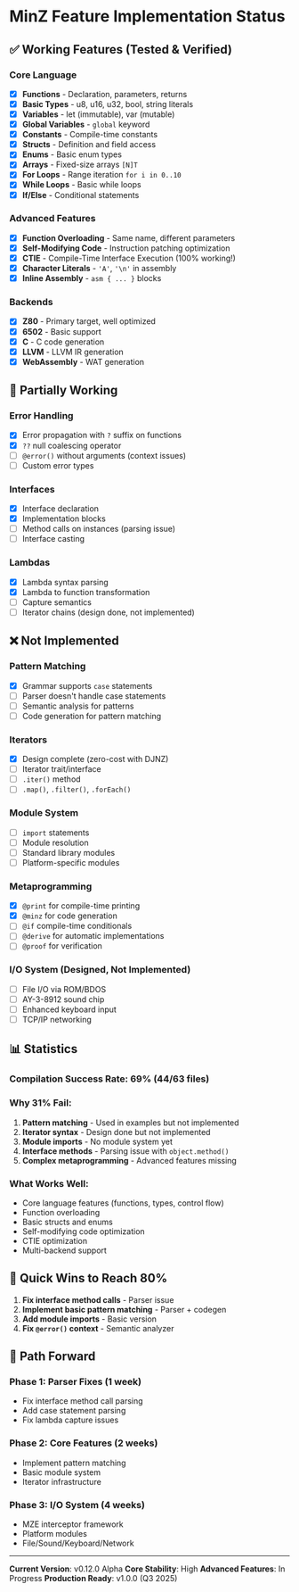 # MinZ Feature Implementation Status

## ✅ Working Features (Tested & Verified)

### Core Language
- [x] **Functions** - Declaration, parameters, returns
- [x] **Basic Types** - u8, u16, u32, bool, string literals
- [x] **Variables** - let (immutable), var (mutable)
- [x] **Global Variables** - `global` keyword
- [x] **Constants** - Compile-time constants
- [x] **Structs** - Definition and field access
- [x] **Enums** - Basic enum types
- [x] **Arrays** - Fixed-size arrays `[N]T`
- [x] **For Loops** - Range iteration `for i in 0..10`
- [x] **While Loops** - Basic while loops
- [x] **If/Else** - Conditional statements

### Advanced Features
- [x] **Function Overloading** - Same name, different parameters
- [x] **Self-Modifying Code** - Instruction patching optimization
- [x] **CTIE** - Compile-Time Interface Execution (100% working!)
- [x] **Character Literals** - `'A'`, `'\n'` in assembly
- [x] **Inline Assembly** - `asm { ... }` blocks

### Backends
- [x] **Z80** - Primary target, well optimized
- [x] **6502** - Basic support
- [x] **C** - C code generation
- [x] **LLVM** - LLVM IR generation
- [x] **WebAssembly** - WAT generation

## 🚧 Partially Working

### Error Handling
- [x] Error propagation with `?` suffix on functions
- [x] `??` null coalescing operator
- [ ] `@error()` without arguments (context issues)
- [ ] Custom error types

### Interfaces
- [x] Interface declaration
- [x] Implementation blocks
- [ ] Method calls on instances (parsing issue)
- [ ] Interface casting

### Lambdas
- [x] Lambda syntax parsing
- [x] Lambda to function transformation
- [ ] Capture semantics
- [ ] Iterator chains (design done, not implemented)

## ❌ Not Implemented

### Pattern Matching
- [x] Grammar supports `case` statements
- [ ] Parser doesn't handle case statements
- [ ] Semantic analysis for patterns
- [ ] Code generation for pattern matching

### Iterators
- [x] Design complete (zero-cost with DJNZ)
- [ ] Iterator trait/interface
- [ ] `.iter()` method
- [ ] `.map()`, `.filter()`, `.forEach()`

### Module System
- [ ] `import` statements
- [ ] Module resolution
- [ ] Standard library modules
- [ ] Platform-specific modules

### Metaprogramming
- [x] `@print` for compile-time printing
- [x] `@minz` for code generation
- [ ] `@if` compile-time conditionals
- [ ] `@derive` for automatic implementations
- [ ] `@proof` for verification

### I/O System (Designed, Not Implemented)
- [ ] File I/O via ROM/BDOS
- [ ] AY-3-8912 sound chip
- [ ] Enhanced keyboard input
- [ ] TCP/IP networking

## 📊 Statistics

### Compilation Success Rate: 69% (44/63 files)

### Why 31% Fail:
1. **Pattern matching** - Used in examples but not implemented
2. **Iterator syntax** - Design done but not implemented
3. **Module imports** - No module system yet
4. **Interface methods** - Parsing issue with `object.method()`
5. **Complex metaprogramming** - Advanced features missing

### What Works Well:
- Core language features (functions, types, control flow)
- Function overloading
- Basic structs and enums
- Self-modifying code optimization
- CTIE optimization
- Multi-backend support

## 🎯 Quick Wins to Reach 80%

1. **Fix interface method calls** - Parser issue
2. **Implement basic pattern matching** - Parser + codegen
3. **Add module imports** - Basic version
4. **Fix `@error()` context** - Semantic analyzer

## 🚀 Path Forward

### Phase 1: Parser Fixes (1 week)
- Fix interface method call parsing
- Add case statement parsing
- Fix lambda capture issues

### Phase 2: Core Features (2 weeks)
- Implement pattern matching
- Basic module system
- Iterator infrastructure

### Phase 3: I/O System (4 weeks)
- MZE interceptor framework
- Platform modules
- File/Sound/Keyboard/Network

---

**Current Version**: v0.12.0 Alpha
**Core Stability**: High
**Advanced Features**: In Progress
**Production Ready**: v1.0.0 (Q3 2025)